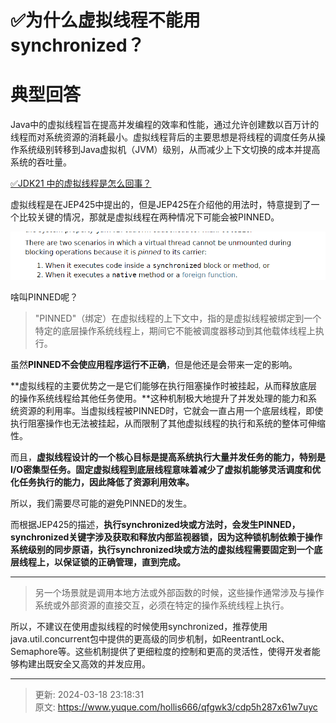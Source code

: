 # ✅为什么虚拟线程不能用synchronized？

# 典型回答


Java中的虚拟线程旨在提高并发编程的效率和性能，通过允许创建数以百万计的线程而对系统资源的消耗最小。虚拟线程背后的主要思想是将线程的调度任务从操作系统级别转移到Java虚拟机（JVM）级别，从而减少上下文切换的成本并提高系统的吞吐量。



[✅JDK21 中的虚拟线程是怎么回事？](https://www.yuque.com/hollis666/qfgwk3/ac1a0q)



虚拟线程是在JEP425中提出的，但是JEP425在介绍他的用法时，特意提到了一个比较关键的情况，那就是虚拟线程在两种情况下可能会被PINNED。



![1710566895443-638cb427-9861-44cd-90f5-0b8a781080af.png](./img/Ipvq1JsN92gq6H5P/1710566895443-638cb427-9861-44cd-90f5-0b8a781080af-840036.png)



啥叫PINNED呢？



> "PINNED"（绑定）在虚拟线程的上下文中，指的是虚拟线程被绑定到一个特定的底层操作系统线程上，期间它不能被调度器移动到其他载体线程上执行。
>



虽然**PINNED不会使应用程序运行不正确**，但是他还是会带来一定的影响。



**虚拟线程的主要优势之一是它们能够在执行阻塞操作时被挂起，从而释放底层的操作系统线程给其他任务使用。**这种机制极大地提升了并发处理的能力和系统资源的利用率。当虚拟线程被PINNED时，它就会一直占用一个底层线程，即使执行阻塞操作也无法被挂起，从而限制了其他虚拟线程的执行和系统的整体可伸缩性。



而且，**虚拟线程设计的一个核心目标是提高系统执行大量并发任务的能力，特别是I/O密集型任务。固定虚拟线程到底层线程意味着减少了虚拟机能够灵活调度和优化任务执行的能力，因此降低了资源利用效率。**



所以，我们需要尽可能的避免PINNED的发生。



而根据JEP425的描述，**执行synchronized块或方法时，会发生PINNED，synchronized关键字涉及获取和释放内部监视器锁，因为这种锁机制依赖于操作系统级别的同步原语，执行synchronized块或方法的虚拟线程需要固定到一个底层线程上，以保证锁的正确管理，直到完成。**

****

> 另一个场景就是调用本地方法或外部函数的时候，这些操作通常涉及与操作系统或外部资源的直接交互，必须在特定的操作系统线程上执行。
>



所以，不建议在使用虚拟线程的时候使用synchronized，推荐使用java.util.concurrent包中提供的更高级的同步机制，如ReentrantLock、Semaphore等。这些机制提供了更细粒度的控制和更高的灵活性，使得开发者能够构建出既安全又高效的并发应用。

****



> 更新: 2024-03-18 23:18:31  
> 原文: <https://www.yuque.com/hollis666/qfgwk3/cdp5h287x61w7uyc>